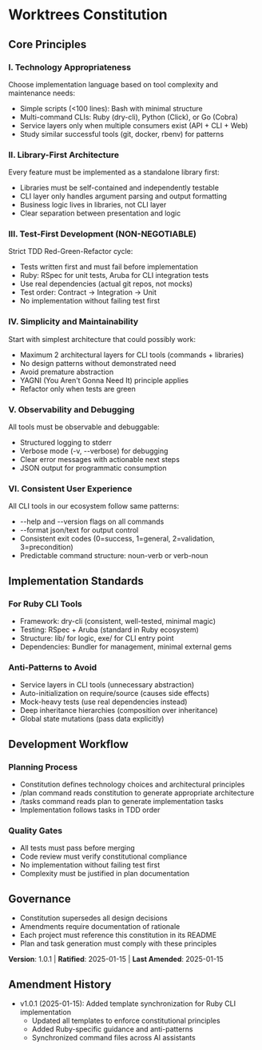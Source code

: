 # Worktrees Constitution

## Core Principles

### I. Technology Appropriateness
Choose implementation language based on tool complexity and maintenance needs:
- Simple scripts (<100 lines): Bash with minimal structure
- Multi-command CLIs: Ruby (dry-cli), Python (Click), or Go (Cobra)
- Service layers only when multiple consumers exist (API + CLI + Web)
- Study similar successful tools (git, docker, rbenv) for patterns

### II. Library-First Architecture
Every feature must be implemented as a standalone library first:
- Libraries must be self-contained and independently testable
- CLI layer only handles argument parsing and output formatting
- Business logic lives in libraries, not CLI layer
- Clear separation between presentation and logic

### III. Test-First Development (NON-NEGOTIABLE)
Strict TDD Red-Green-Refactor cycle:
- Tests written first and must fail before implementation
- Ruby: RSpec for unit tests, Aruba for CLI integration tests
- Use real dependencies (actual git repos, not mocks)
- Test order: Contract → Integration → Unit
- No implementation without failing test first

### IV. Simplicity and Maintainability
Start with simplest architecture that could possibly work:
- Maximum 2 architectural layers for CLI tools (commands + libraries)
- No design patterns without demonstrated need
- Avoid premature abstraction
- YAGNI (You Aren't Gonna Need It) principle applies
- Refactor only when tests are green

### V. Observability and Debugging
All tools must be observable and debuggable:
- Structured logging to stderr
- Verbose mode (-v, --verbose) for debugging
- Clear error messages with actionable next steps
- JSON output for programmatic consumption

### VI. Consistent User Experience
All CLI tools in our ecosystem follow same patterns:
- --help and --version flags on all commands
- --format json/text for output control
- Consistent exit codes (0=success, 1=general, 2=validation, 3=precondition)
- Predictable command structure: noun-verb or verb-noun

## Implementation Standards

### For Ruby CLI Tools
- Framework: dry-cli (consistent, well-tested, minimal magic)
- Testing: RSpec + Aruba (standard in Ruby ecosystem)
- Structure: lib/ for logic, exe/ for CLI entry point
- Dependencies: Bundler for management, minimal external gems

### Anti-Patterns to Avoid
- Service layers in CLI tools (unnecessary abstraction)
- Auto-initialization on require/source (causes side effects)
- Mock-heavy tests (use real dependencies instead)
- Deep inheritance hierarchies (composition over inheritance)
- Global state mutations (pass data explicitly)

## Development Workflow

### Planning Process
- Constitution defines technology choices and architectural principles
- /plan command reads constitution to generate appropriate architecture
- /tasks command reads plan to generate implementation tasks
- Implementation follows tasks in TDD order

### Quality Gates
- All tests must pass before merging
- Code review must verify constitutional compliance
- No implementation without failing test first
- Complexity must be justified in plan documentation

## Governance
- Constitution supersedes all design decisions
- Amendments require documentation of rationale
- Each project must reference this constitution in its README
- Plan and task generation must comply with these principles

**Version**: 1.0.1 | **Ratified**: 2025-01-15 | **Last Amended**: 2025-01-15

## Amendment History
- v1.0.1 (2025-01-15): Added template synchronization for Ruby CLI implementation
  - Updated all templates to enforce constitutional principles
  - Added Ruby-specific guidance and anti-patterns
  - Synchronized command files across AI assistants